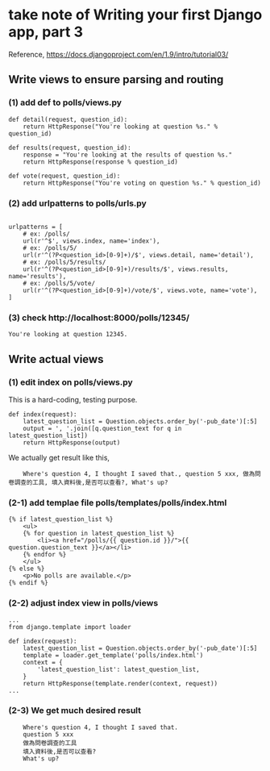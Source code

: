 #  take note of <b>Writing your first Django app, part 3</b>
Reference, https://docs.djangoproject.com/en/1.9/intro/tutorial03/

## Write views to ensure parsing and routing
### (1) add def to polls/views.py
```
def detail(request, question_id):
    return HttpResponse("You're looking at question %s." % question_id)

def results(request, question_id):
    response = "You're looking at the results of question %s."
    return HttpResponse(response % question_id)

def vote(request, question_id):
    return HttpResponse("You're voting on question %s." % question_id)
```
### (2) add urlpatterns to polls/urls.py
```

urlpatterns = [
    # ex: /polls/
    url(r'^$', views.index, name='index'),
    # ex: /polls/5/
    url(r'^(?P<question_id>[0-9]+)/$', views.detail, name='detail'),
    # ex: /polls/5/results/
    url(r'^(?P<question_id>[0-9]+)/results/$', views.results, name='results'),
    # ex: /polls/5/vote/
    url(r'^(?P<question_id>[0-9]+)/vote/$', views.vote, name='vote'),
]
```
### (3) check http://localhost:8000/polls/12345/
    You're looking at question 12345.


## Write actual views 
### (1) edit index on polls/views.py
This is a hard-coding, testing purpose.
```
def index(request):
    latest_question_list = Question.objects.order_by('-pub_date')[:5]
    output = ', '.join([q.question_text for q in latest_question_list])
    return HttpResponse(output)
```
We actually get result like this,
```
    Where's question 4, I thought I saved that., question 5 xxx, 做為問卷調查的工具, 填入資料後,是否可以查看?, What's up?
```
### (2-1) add templae file polls/templates/polls/index.html
```
{% if latest_question_list %}
    <ul>
    {% for question in latest_question_list %}
        <li><a href="/polls/{{ question.id }}/">{{ question.question_text }}</a></li>
    {% endfor %}
    </ul>
{% else %}
    <p>No polls are available.</p>
{% endif %}
```
### (2-2) adjust index view in polls/views
```
...
from django.template import loader

def index(request):
    latest_question_list = Question.objects.order_by('-pub_date')[:5]
    template = loader.get_template('polls/index.html')
    context = {
        'latest_question_list': latest_question_list,
    }
    return HttpResponse(template.render(context, request))
...
```

### (2-3) We get much desired result

```
    Where's question 4, I thought I saved that.
    question 5 xxx
    做為問卷調查的工具
    填入資料後,是否可以查看?
    What's up?
```

